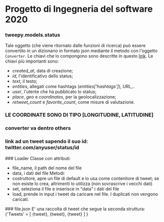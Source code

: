 # Progetto di Ingegneria del software 2020
### tweepy.models.status
Tale oggetto (che viene ritornato dalle funzioni di ricerca) può essere convertito in un dizionario in formato json mediante il metodo con l'oggetto `Converter`.
Le chiavi che lo compongono sono descritte in questo [link](https://www.geeksforgeeks.org/python-status-object-in-tweepy/). Le chiavi più importanti sono:
- *created_at*, data di creazione;
- *id*, l'identificativo dello status;
- *text*, il testo;
- *entities*, allegati come hashtags (*entities['hashtags']*), URL,..
- *user*, l'utente che ha pubblicato lo status;
- *place*, *geo* e *coordinates*, per la geolocalizzazione;
- *retweet_count* e *favorite_count*, come misure di valutazione.

### LE COORDINATE SONO DI TIPO [LONGITUDINE, LATITUDINE]
### converter va dentro others
### link ad un tweet sapendo il suo id: twitter.com/anyuser/status/id
### Loader
Classe con attributi:
- file_name, il path del nome del file
- data, i dati del file
Metodi:
- costruttore, apre un file di default e lo usa come contenitore di tweet; se non esiste lo crea, altrimenti lo utilizza (non sovrascrive i vecchi dati)
- set, seleziona il file e inserisce in "data" i dati del file
- load, prende in input i tweet da caricare nel file. I duplicati non vengono caricati.

### file.json
E' una raccolta di tweet che segue la seconda struttura:
{'Tweets' = [
		{tweet},
		{tweet},
		{tweet}
	]
}
